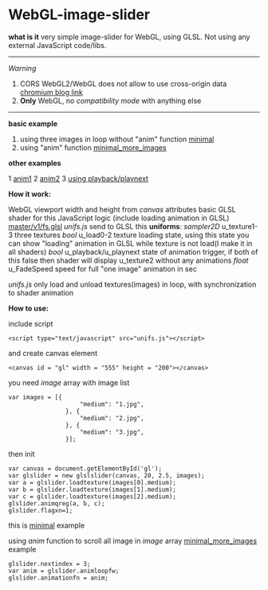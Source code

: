 # WebGL-image-slider

**what is it** very simple image-slider for WebGL, using GLSL. Not using any external JavaScript code/libs.
___

*Warning*

1. CORS WebGL2/WebGL does not allow to use cross-origin data [chromium blog link](https://blog.chromium.org/2011/07/using-cross-domain-images-in-webgl-and.html)
2. **Only** WebGL, no *compatibility mode* with anything else
___

**basic example**

1. using three images in loop without "anim" function [minimal](https://danilw.github.io/WebGL-image-slider/v1/minimal/simple_slider.html)
2. using "anim" function [minimal_more_images](https://danilw.github.io/WebGL-image-slider/v1/minimal_more_images/simple_slider.html)

**other examples**

1 [anim1](https://danilw.github.io/WebGL-image-slider/v1/anim1/simple_slider.html) 2 [anim2](https://danilw.github.io/WebGL-image-slider/v1/anim2/simple_slider.html) 3 [using playback/playnext](https://danilw.github.io/WebGL-image-slider/v1/fs3d/simple_slider.html) 

**How it work:**

WebGL viewport width and height from *canvas* attributes
basic GLSL shader for this JavaScript logic (include loading animation in GLSL) [master/v1/fs.glsl](https://github.com/danilw/WebGL-image-slider/blob/master/v1/fs.glsl)
*unifs.js* send to GLSL this **uniforms**:
*sampler2D* u_texture1-3 three textures
*bool* u_load0-2 texture loading state, using this state you can show "loading" animation in GLSL while texture is not load(I make it in all shaders)
*bool* u_playback/u_playnext state of animation trigger, if both of this false then shader will display u_texture2 without any animations
*float* u_FadeSpeed speed for full "one image" animation in sec

*unifs.js* only load and unload textures(images) in loop, with synchronization to shader animation

**How to use:**

include script
```
<script type="text/javascript" src="unifs.js"></script>
```
and create canvas element
```
<canvas id = "gl" width = "555" height = "200"></canvas>
```
you need *image* array with image list
```
var images = [{
                    "medium": "1.jpg",
                }, {
                    "medium": "2.jpg",
                }, {
                    "medium": "3.jpg",
                }];
```
then init
```
var canvas = document.getElementById('gl');
var glslider = new glslslider(canvas, 20, 2.5, images);
var a = glslider.loadtexture(images[0].medium);
var b = glslider.loadtexture(images[1].medium);
var c = glslider.loadtexture(images[2].medium);
glslider.animqreg(a, b, c);
glslider.flagxn=1;
```
this is [minimal](https://danilw.github.io/WebGL-image-slider/v1/minimal/simple_slider.html) example

using *anim* function to scroll all image in *image* array [minimal_more_images](https://danilw.github.io/WebGL-image-slider/v1/minimal_more_images/simple_slider.html) example
```
glslider.nextindex = 3;
var anim = glslider.animloopfw;
glslider.animationfn = anim;
```
